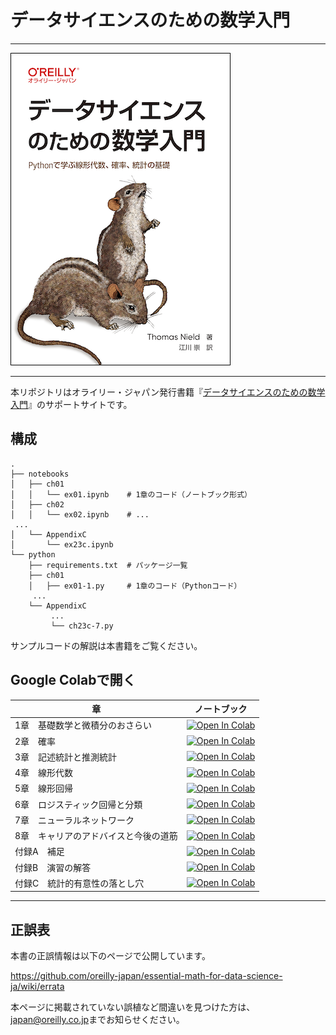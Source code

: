 # データサイエンスのための数学入門

---

![表紙](essential-math-for-data-science-ja.png)

---

本リポジトリはオライリー・ジャパン発行書籍『[データサイエンスのための数学入門](https://www.amazon.co.jp/dp/4814401264/)』のサポートサイトです。

## 構成

```
.
├── notebooks
│   ├── ch01
│   │   └── ex01.ipynb    # 1章のコード（ノートブック形式）
│   ├── ch02
│   │   └── ex02.ipynb    # ...
 ...
│   └── AppendixC
│       └── ex23c.ipynb
└── python
    ├── requirements.txt  # パッケージ一覧
    ├── ch01
    │   ├── ex01-1.py     # 1章のコード（Pythonコード）
     ...
    └── AppendixC
         ...
         └── ch23c-7.py
```

サンプルコードの解説は本書籍をご覧ください。

## Google Colabで開く

|章                                    |ノートブック |
|---                                   |---          |
|1章　基礎数学と微積分のおさらい       |[![Open In Colab](https://colab.research.google.com/assets/colab-badge.svg)](https://colab.research.google.com/github/oreilly-japan/essential-math-for-data-science-ja/blob/main/notebooks/ch01/ex01.ipynb) |
|2章　確率                             |[![Open In Colab](https://colab.research.google.com/assets/colab-badge.svg)](https://colab.research.google.com/github/oreilly-japan/essential-math-for-data-science-ja/blob/main/notebooks/ch02/ex02.ipynb) |
|3章　記述統計と推測統計               |[![Open In Colab](https://colab.research.google.com/assets/colab-badge.svg)](https://colab.research.google.com/github/oreilly-japan/essential-math-for-data-science-ja/blob/main/notebooks/ch03/ex03.ipynb) |
|4章　線形代数                         |[![Open In Colab](https://colab.research.google.com/assets/colab-badge.svg)](https://colab.research.google.com/github/oreilly-japan/essential-math-for-data-science-ja/blob/main/notebooks/ch04/ex04.ipynb) |
|5章　線形回帰                         |[![Open In Colab](https://colab.research.google.com/assets/colab-badge.svg)](https://colab.research.google.com/github/oreilly-japan/essential-math-for-data-science-ja/blob/main/notebooks/ch05/ex05.ipynb) |
|6章　ロジスティック回帰と分類         |[![Open In Colab](https://colab.research.google.com/assets/colab-badge.svg)](https://colab.research.google.com/github/oreilly-japan/essential-math-for-data-science-ja/blob/main/notebooks/ch06/ex06.ipynb) |
|7章　ニューラルネットワーク           |[![Open In Colab](https://colab.research.google.com/assets/colab-badge.svg)](https://colab.research.google.com/github/oreilly-japan/essential-math-for-data-science-ja/blob/main/notebooks/ch07/ex07.ipynb) |
|8章　キャリアのアドバイスと今後の道筋 |[![Open In Colab](https://colab.research.google.com/assets/colab-badge.svg)](https://colab.research.google.com/github/oreilly-japan/essential-math-for-data-science-ja/blob/main/notebooks/ch08/ex08.ipynb) |
|付録A　補足                           |[![Open In Colab](https://colab.research.google.com/assets/colab-badge.svg)](https://colab.research.google.com/github/oreilly-japan/essential-math-for-data-science-ja/blob/main/notebooks/AppendixA/ex21a.ipynb) |
|付録B　演習の解答                     |[![Open In Colab](https://colab.research.google.com/assets/colab-badge.svg)](https://colab.research.google.com/github/oreilly-japan/essential-math-for-data-science-ja/blob/main/notebooks/AppendixB/ex22b.ipynb) |
|付録C　統計的有意性の落とし穴         |[![Open In Colab](https://colab.research.google.com/assets/colab-badge.svg)](https://colab.research.google.com/github/oreilly-japan/essential-math-for-data-science-ja/blob/main/notebooks/AppendixC/ex23c.ipynb) |

----

## 正誤表

本書の正誤情報は以下のページで公開しています。

https://github.com/oreilly-japan/essential-math-for-data-science-ja/wiki/errata

本ページに掲載されていない誤植など間違いを見つけた方は、[japan@oreilly.co.jp](<mailto:japan@oreilly.co.jp>)までお知らせください。
